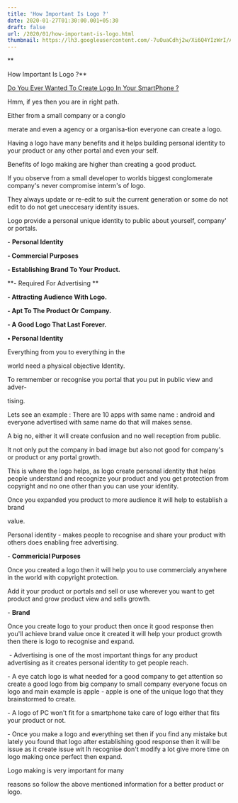 ```yaml
---
title: 'How Important Is Logo ?'
date: 2020-01-27T01:30:00.001+05:30
draft: false
url: /2020/01/how-important-is-logo.html
thumbnail: https://lh3.googleusercontent.com/-7uOuaCdhj2w/Xi6Q4YIzWrI/AAAAAAAAA94/W1jJBAZwa50rth_sr9023LX7L1u9g7KxQCLcBGAsYHQ/s1600/IMG_20200127_125704_705.jpg
---
```


**

How Important Is Logo ?**

  

[Do You Ever Wanted To Create Logo In Your SmartPhone ?](http://www.techtracker.in/2020/01/how-to-create-logo-for-free-in-android_26.html)  

  

Hmm, if yes then you are in right path.

  

Either from a small company or a conglo

merate and even a agency or a organisa-tion everyone can create a logo.

  

Having a logo have many benefits and it helps building personal identity to your product or any other portal and even your self.

  

Benefits of logo making are higher than creating a good product.

  

If you observe from a small developer to worlds biggest conglomerate company's never compromise interm's of logo.

  

They always update or re-edit to suit the current generation or some do not edit to do not get uneccesary identity issues.

  

Logo provide a personal unique identity to public about yourself, company' or portals.

  

\- **Personal Identity**

**\- Commercial Purposes**

**\- Establishing Brand To Your Product.**

**\- Required For Advertising **

**\- Attracting Audience With Logo.**

**\- Apt To The Product Or Company.**

**\- A Good Logo That Last Forever.**

**• Personal Identity**

  

Everything from you to everything in the

world need a physical objective Identity.

  

To remmember or recognise you portal that you put in public view and adver-

tising.

  

Lets see an example : There are 10 apps with same name : android and everyone advertised with same name do that will makes sense.

  

A big no, either it will create confusion and no well reception from public.

  

It not only put the company in bad image but also not good for company's or product or any portal growth.

  

This is where the logo helps, as logo create personal identity that helps people understand and recognize your product and you get protection from copyright and no one other than you can use your identity.

  

Once you expanded you product to more audience it will help to establish a brand

value.

  

Personal identity - makes people to recognise and share your product with others does enabling free advertising.

  

\- **Commericial Purposes**

  

Once you created a logo then it will help you to use commercialy anywhere in the world with copyright protection.

  

Add it your product or portals and sell or use wherever you want to get product and grow product view and sells growth.

  

\- **Brand**

  

Once you create logo to your product then once it good response then you'll achieve brand value once it created it will help your product growth then there is logo to recognise and expand.

  

 - Advertising is one of the most important things for any product advertising as it creates personal identity to get people reach.

  

\- A eye catch logo is what needed for a good company to get attention so create a good logo from big company to small company everyone focus on logo and main example is apple - apple is one of the unique logo that they brainstormed to create.

  

\- A logo of PC won't fit for a smartphone take care of logo either that fits your product or not.

  

\- Once you make a logo and everything set then if you find any mistake but lately you found that logo after establishing good response then it will be issue as it create issue wit lh recognise don't modify a lot give more time on logo making once perfect then expand.

  

Logo making is very important for many

reasons so follow the above mentioned information for a better product or logo.